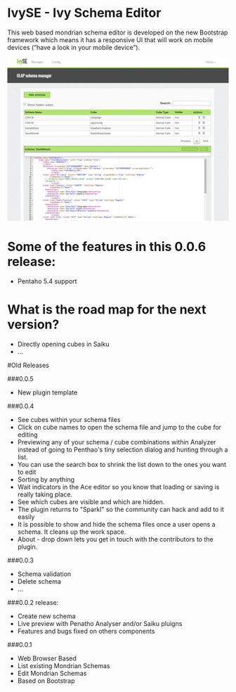 IvySE - Ivy Schema Editor
=========================
This web based mondrian schema editor is developed on the new Bootstrap framework which means it has a responsive UI that will work on mobile devices (“have a look in your mobile device”).

![Ivy SE](https://raw.githubusercontent.com/ivylabs/IvySE/master/static/custom/img/IvySE.png)


Some of the features in this 0.0.6 release:
===========================================
* Pentaho 5.4 support


What is the road map for the next version?
==========================================

* Directly opening cubes in Saiku
* ...



#Old Releases

###0.0.5
* New plugin template

###0.0.4
* See cubes within your schema files
* Click on cube names to open the schema file and jump to the cube for editing
* Previewing any of your schema / cube combinations within Analyzer instead of going to Penthao's tiny selection dialog and hunting through a list.
* You can use the search box to shrink the list down to the ones you want to edit
* Sorting by anything
* Wait indicators in the Ace editor so you know that loading or saving is really taking place.
* See which cubes are visible and which are hidden.
* The plugin returns to "Sparkl" so the community can hack and add to it easily
* It is possible to show and hide the schema files once a user opens a schema. It cleans up the work space.
* About - drop down lets you get in touch with the contributors to the plugin.

###0.0.3
* Schema validation
* Delete schema
* ...

###0.0.2 release:


* Create new schema
* Live preview with Penatho Analyser and/or Saiku pluigns
* Features and bugs fixed on others components



###0.0.1


* Web Browser Based
* List existing Mondrian Schemas
* Edit Mondrian Schemas
* Based on Bootstrap


